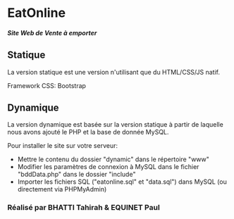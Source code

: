 # EatOnline
##### _Site Web de Vente à emporter_
## Statique
La version statique est une version n'utilisant que du HTML/CSS/JS natif.

Framework CSS: Bootstrap

## Dynamique
La version dynamique est basée sur la version statique à partir de laquelle nous avons ajouté le PHP et la base de donnée MySQL.

Pour installer le site sur votre serveur:
- Mettre le contenu du dossier "dynamic" dans le répertoire "www"
- Modifier les paramètres de connexion à MySQL dans le fichier "bddData.php" dans le dossier "include"
- Importer les fichiers SQL ("eatonline.sql" et "data.sql") dans MySQL (ou directement via PHPMyAdmin)


### Réalisé par BHATTI Tahirah & EQUINET Paul
